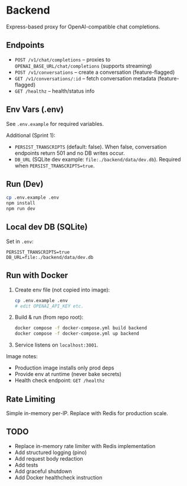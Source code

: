 # Backend

Express-based proxy for OpenAI-compatible chat completions.

## Endpoints

- `POST /v1/chat/completions` – proxies to `OPENAI_BASE_URL/chat/completions` (supports streaming)
- `POST /v1/conversations` – create a conversation (feature-flagged)
- `GET /v1/conversations/:id` – fetch conversation metadata (feature-flagged)
- `GET /healthz` – health/status info

## Env Vars (.env)

See `.env.example` for required variables.

Additional (Sprint 1):

- `PERSIST_TRANSCRIPTS` (default: false). When false, conversation endpoints return 501 and no DB writes occur.
- `DB_URL` (SQLite dev example: `file:./backend/data/dev.db`). Required when `PERSIST_TRANSCRIPTS=true`.

## Run (Dev)

```bash
cp .env.example .env
npm install
npm run dev
```

## Local dev DB (SQLite)

Set in `.env`:

```
PERSIST_TRANSCRIPTS=true
DB_URL=file:./backend/data/dev.db
```

## Run with Docker

1. Create env file (not copied into image):
   ```bash
   cp .env.example .env
   # edit OPENAI_API_KEY etc.
   ```
2. Build & run (from repo root):
   ```bash
   docker compose -f docker-compose.yml build backend
   docker compose -f docker-compose.yml up backend
   ```
3. Service listens on `localhost:3001`.

Image notes:

- Production image installs only prod deps
- Provide env at runtime (never bake secrets)
- Health check endpoint: `GET /healthz`

## Rate Limiting

Simple in-memory per-IP. Replace with Redis for production scale.

## TODO

- Replace in-memory rate limiter with Redis implementation
- Add structured logging (pino)
- Add request body redaction
- Add tests
- Add graceful shutdown
- Add Docker healthcheck instruction
